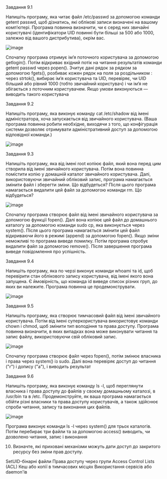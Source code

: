 
Завдання 9.1

Напишіть програму, яка читає файл /etc/passwd за допомогою команди getent passwd, щоб дізнатись, які облікові записи визначені на вашому комп’ютері.
Програма повинна визначити, чи є серед них звичайні користувачі (ідентифікатори UID повинні бути більші за 500 або 1000, залежно від вашого дистрибутива), окрім вас.

![image](https://github.com/user-attachments/assets/bd0816ff-f83d-4fe2-9287-4a08da641ffa)


Спочатку програма отримує ім’я поточного користувача за допомогою getlogin(). Потім відкриває вхідний потік на читання результатів команди getent passwd через popen(). 
Зчитує дані рядок за рядком за допомогою fgets(), розбиває кожен рядок на поля за роздільником : через strtok(), 
вибирає ім’я користувача та UID, перевіряє, чи UID більший або рівний 1000 (тобто звичайний користувач) і чи ім’я не збігається з поточним користувачем. 
Якщо умови виконуються — виводить такого користувача

Завдання 9.2

Напишіть програму, яка виконує команду cat /etc/shadow від імені адміністратора, хоча запускається від звичайного користувача.
(Ваша програма повинна робити необхідне, виходячи з того, що конфігурація системи дозволяє отримувати адміністративний доступ за допомогою відповідної команди.)

![image](https://github.com/user-attachments/assets/78cbf6b1-0938-48d7-a780-acce42da627a)

Завдання 9.3

Напишіть програму, яка від імені root копіює файл, який вона перед цим створила від імені звичайного користувача. Потім вона повинна помістити копію у домашній каталог звичайного користувача.
Далі, використовуючи звичайний обліковий запис, програма намагається змінити файл і зберегти зміни. Що відбудеться?
Після цього програма намагається видалити цей файл за допомогою команди rm. Що відбудеться?

![image](https://github.com/user-attachments/assets/1b59737c-5692-439a-bb70-8333e47a9b94)


Спочатку програма створює файл від імені звичайного користувача за допомогою функції fopen(). 
Далі вона копіює цей файл до домашнього каталогу за допомогою команди sudo cp, яка виконується через system().
Після цього програма намагається змінити цей файл відкриваючи його в режимі (append) за допомогою fopen().
Якщо зміни неможливі то програма виведе помилку. Потім програма спробує видалити файл за допомогою remove(). 
Після завершення програма виведе повідомлення про успішність.


Завдання 9.4

Напишіть програму, яка по черзі виконує команди whoami та id, щоб перевірити стан облікового запису користувача, від імені якого вона запущена.
Є ймовірність, що команда id виведе список різних груп, до яких ви належите. Програма повинна це продемонструвати.

![image](https://github.com/user-attachments/assets/e369ba91-3e8c-48a6-a307-e18ab28bbd17)


Завдання 9.5

Напишіть програму, яка створює тимчасовий файл від імені звичайного користувача. Потім від імені суперкористувача використовує команди chown і chmod, щоб змінити тип володіння та права доступу.
Програма повинна визначити, в яких випадках вона може виконувати читання та запис файлу, використовуючи свій обліковий запис.

![image](https://github.com/user-attachments/assets/5fcc8013-0560-43ce-b278-9b649a01f1d6)


Спочатку програма створює файл через fopen(), потім змінює власника і права через system() із sudo. Далі вона перевіряє доступ до читання ("r") і допису ("a"), і виводить результат

Завдання 9.6

Напишіть програму, яка виконує команду ls -l, щоб переглянути власника і права доступу до файлів у своєму домашньому каталозі, в /usr/bin та в /etc.
Продемонструйте, як ваша програма намагається обійти різні власники та права доступу користувачів, а також здійснює спроби читання, запису та виконання цих файлів.

![image](https://github.com/user-attachments/assets/7ecdcad7-56bc-4e8b-a74d-807347b70e8f)


Програма виконує команди ls -l через system() для трьох каталогів.
Потім перебирає три файли та за допомогою access() виводить, чи дозволено читання, запис і виконання

10. Визначте, які приховані механізми можуть дати доступ до закритого ресурсу без зміни прав доступу.

SetUID-бінарні файли
Права доступу через групи
Access Control Lists (ACL)
Кеш або копії в тимчасових місцях
Використання сервісів або daemon'ів

